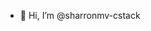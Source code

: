 - 👋 Hi, I’m @sharronmv-cstack

<!---
sharronmv-cstack/sharronmv-cstack is a ✨ special ✨ repository because its `README.md` (this file) appears on your GitHub profile.
You can click the Preview link to take a look at your changes.
--->
